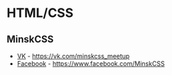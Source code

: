 # HTML/CSS

## MinskCSS
- [VK](https://vk.com/minskcss_meetup) - https://vk.com/minskcss_meetup
- [Facebook](https://www.facebook.com/MinskCSS) - https://www.facebook.com/MinskCSS
